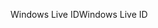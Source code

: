 <span data-ttu-id="afa72-101">Windows Live ID</span><span class="sxs-lookup"><span data-stu-id="afa72-101">Windows Live ID</span></span>